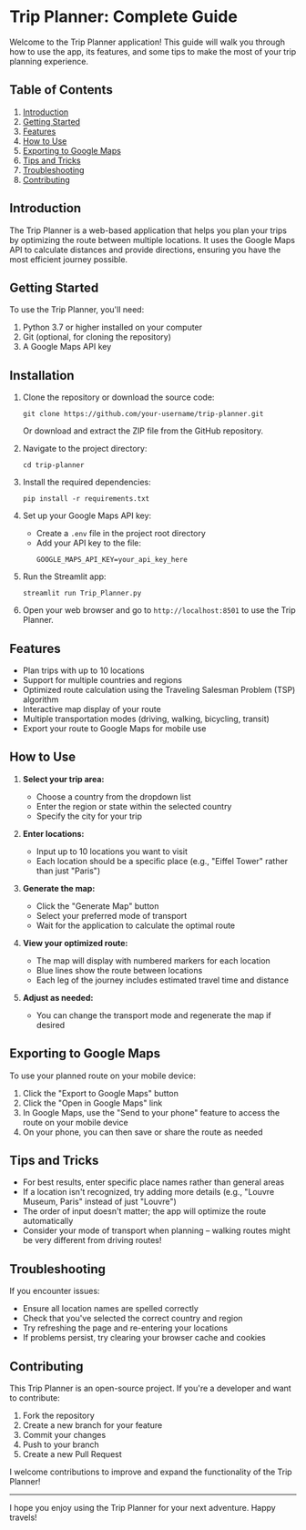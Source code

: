 # Trip Planner: Complete Guide

Welcome to the Trip Planner application! This guide will walk you through how to use the app, its features, and some tips to make the most of your trip planning experience.

## Table of Contents

1. [Introduction](#introduction)
2. [Getting Started](#getting-started)
3. [Features](#features)
4. [How to Use](#how-to-use)
5. [Exporting to Google Maps](#exporting-to-google-maps)
6. [Tips and Tricks](#tips-and-tricks)
7. [Troubleshooting](#troubleshooting)
8. [Contributing](#contributing)

## Introduction

The Trip Planner is a web-based application that helps you plan your trips by optimizing the route between multiple locations. It uses the Google Maps API to calculate distances and provide directions, ensuring you have the most efficient journey possible.

## Getting Started

To use the Trip Planner, you'll need:

1. Python 3.7 or higher installed on your computer
2. Git (optional, for cloning the repository)
3. A Google Maps API key

## Installation

1. Clone the repository or download the source code:
   ```
   git clone https://github.com/your-username/trip-planner.git
   ```
   Or download and extract the ZIP file from the GitHub repository.

2. Navigate to the project directory:
   ```
   cd trip-planner
   ```

3. Install the required dependencies:
   ```
   pip install -r requirements.txt
   ```

4. Set up your Google Maps API key:
   - Create a `.env` file in the project root directory
   - Add your API key to the file:
     ```
     GOOGLE_MAPS_API_KEY=your_api_key_here
     ```

5. Run the Streamlit app:
   ```
   streamlit run Trip_Planner.py
   ```

6. Open your web browser and go to `http://localhost:8501` to use the Trip Planner.

## Features

- Plan trips with up to 10 locations
- Support for multiple countries and regions
- Optimized route calculation using the Traveling Salesman Problem (TSP) algorithm
- Interactive map display of your route
- Multiple transportation modes (driving, walking, bicycling, transit)
- Export your route to Google Maps for mobile use

## How to Use

1. **Select your trip area:**
   - Choose a country from the dropdown list
   - Enter the region or state within the selected country
   - Specify the city for your trip

2. **Enter locations:**
   - Input up to 10 locations you want to visit
   - Each location should be a specific place (e.g., "Eiffel Tower" rather than just "Paris")

3. **Generate the map:**
   - Click the "Generate Map" button
   - Select your preferred mode of transport
   - Wait for the application to calculate the optimal route

4. **View your optimized route:**
   - The map will display with numbered markers for each location
   - Blue lines show the route between locations
   - Each leg of the journey includes estimated travel time and distance

5. **Adjust as needed:**
   - You can change the transport mode and regenerate the map if desired

## Exporting to Google Maps

To use your planned route on your mobile device:

1. Click the "Export to Google Maps" button
2. Click the "Open in Google Maps" link
3. In Google Maps, use the "Send to your phone" feature to access the route on your mobile device
4. On your phone, you can then save or share the route as needed

## Tips and Tricks

- For best results, enter specific place names rather than general areas
- If a location isn't recognized, try adding more details (e.g., "Louvre Museum, Paris" instead of just "Louvre")
- The order of input doesn't matter; the app will optimize the route automatically
- Consider your mode of transport when planning – walking routes might be very different from driving routes!

## Troubleshooting

If you encounter issues:

- Ensure all location names are spelled correctly
- Check that you've selected the correct country and region
- Try refreshing the page and re-entering your locations
- If problems persist, try clearing your browser cache and cookies

## Contributing

This Trip Planner is an open-source project. If you're a developer and want to contribute:

1. Fork the repository
2. Create a new branch for your feature
3. Commit your changes
4. Push to your branch
5. Create a new Pull Request

I welcome contributions to improve and expand the functionality of the Trip Planner!

---

I hope you enjoy using the Trip Planner for your next adventure. Happy travels!
